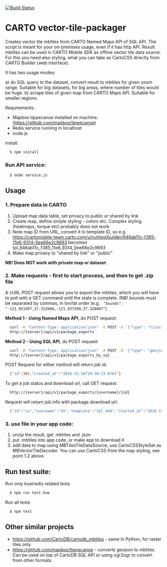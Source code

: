 [![Build Status](https://travis-ci.org/CartoDB/mobile-tile-packager.svg?branch=master)](https://travis-ci.org/CartoDB/mobile-tile-packager)

# CARTO vector-tile-packager

Creates vector tile mbtiles from CARTO Named Maps API of SQL API. The script is meant for your on-premises usage, even if it has http API. Result mbtiles can be used in CARTO Mobile SDK as offline vector tile data source. For this you need also styling, what you can take as CartoCSS directly from CARTO Builder (web interface).

It has two usage modes:

a) do SQL query to the dataset, convert result to mbtiles for given zoom range. Suitable for big datasets, for big areas, where number of tiles would be huge.
b) scrape tiles of given map from CARTO Maps API. Suitable for smaller regions.


Requirements:
- Mapbox tippecanoe installed on machine. (https://github.com/mapbox/tippecanoe)
- Redis service running in localhost
- node.js

install:
```sh
  $ npm install
```


### Run API service:
```sh
  $ node service.js
```

## Usage
### 1. Prepare data in CARTO
1. Upload map data table, set privacy to public or shared by link
2. Create map, define simple styling - colors etc. Complex styling (heatmaps, torque etc) probably does not work
3. Note map ID from URL, convert it to template ID, so e.g. https://cartomobile-team.carto.com/u/nutiteq/builder/846ab11c-f385-11e6-9314-0ee66e2c9693 becomes tpl_846ab11c_f385_11e6_9314_0ee66e2c9693
3. Make map privacy to "shared by link" or "public"

**NB! Does NOT work with private map or dataset**

### 2. Make requests - first to start process, and then to get .zip file

A cURL POST request allows you to export the mbtiles, which you will have to poll with a GET command until the state is complete.
(NB! bounds must be separated by commas, in lon/lat order (e.g. ` "bounds": "-121.951997,37.322666,-121.937599,37.328007"`)

**Method 1 - Using Named Maps API**, do POST request:
```sh
  curl -H "Content-Type: application/json" -X POST -d '{"type": "tiles", "data": {"username": "{username}", "template":"{template}", "minzoom": 10, "maxzoom": 18, "bounds": "{bounds}"}}' 
  http://{server}/api/v1/package_exports
```

**Method 2 - Using SQL API**, do POST request:
```sh
  curl -H "Content-Type: application/json" -X POST -d '{"type": "geojson", "data": {"username": "{username}", "template":"{template}", "sql": "{sql}", "minzoom": 10, "maxzoom": 18}}' 
  http://{server}/api/v1/package_exports_by_sql
```

POST Request for either method will return job id:
```sh
  {"id":301,"created_at":"2016-12-16T10:30:23.076Z"}
```

To get a job status and download url, call GET request:
```sh
  http://{server}/api/v1/package_exports/{username}/{id}
```

Request will return job info with package download url:
```sh
  {"id":"xx","username":"kk","template":"tpl_444","started_at":"2016-12-16T09:20:25.459Z","duration":"00:00:10.9","download_url":"zz"}
```

### 3. use file in your app code:
1. unzip the result, get .mbtiles and .json
2. put .mbtiles into app code, or make app to download it
4. add data to map using MBTilesTileDataSource, use CartoCSSStyleSet as MBVectorTileDecoder. You can use CartoCSS from the map styling, see point 1.2 above.

## Run test suite:

Run only kue/redis related tests
```sh
  $ npm run test-kue
```

Run all tests
```sh
  $ npm test
```


## Other similar projects
* https://github.com/CartoDB/cartodb_mbtiles - same in Python, for raster tiles only
* https://github.com/mapbox/tippecanoe - converts geojson to mbtiles. Can be used on top of CartoDB SQL API or using ogr2ogr to convert from other formats.

